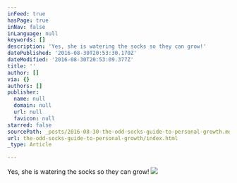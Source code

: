 ```yaml
---
inFeed: true
hasPage: true
inNav: false
inLanguage: null
keywords: []
description: 'Yes, she is watering the socks so they can grow!'
datePublished: '2016-08-30T20:53:30.170Z'
dateModified: '2016-08-30T20:53:09.377Z'
title: ''
author: []
via: {}
authors: []
publisher:
  name: null
  domain: null
  url: null
  favicon: null
starred: false
sourcePath: _posts/2016-08-30-the-odd-socks-guide-to-personal-growth.md
url: the-odd-socks-guide-to-personal-growth/index.html
_type: Article

---
```

Yes, she is watering the socks so they can grow!
![](https://the-grid-user-content.s3-us-west-2.amazonaws.com/5658830a-879a-4481-9b6a-b72c1af807f6.png)